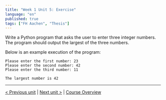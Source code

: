 ```yaml
---
title: "Week 1 Unit 5: Exercise"
language: "en"
published: true
tags: ["FH Aachen", "Thesis"]
---
```


Write a Python program that asks the user to enter three integer numbers. The program should output the largest of the three numbers.

Below is an example execution of the program:

```Py
Please enter the first number: 23
Please enter the second number: 42
Please enter the third number: 11

The largest number is 42
```

---

[< Previous unit](/teaching/python-mooc/week1_unit5_selftest) | [Next unit >](/teaching/python-mooc/week1_unit6_using_multiple_if_statements) |
[Course Overview](/teaching/python-mooc)